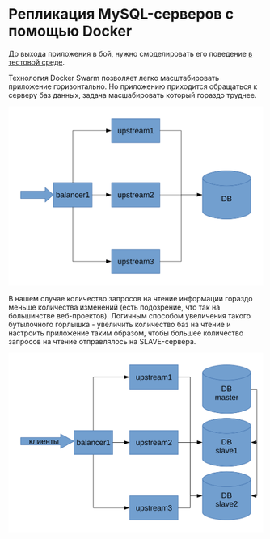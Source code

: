# Репликация MySQL-серверов с помощью Docker

До выхода приложения в бой, нужно смоделировать его поведение
[в тестовой среде](/2017/01/09/sandbox-for-web-developers.html).

Технология Docker Swarm позволяет легко масштабировать приложение горизонтально.
Но приложению приходится обращаться к серверу баз данных, задача масшабировать который гораздо труднее.

![Много приложений - одна база](/images/several-upstream-one-db.svg "Много приложений - одна база")

В нашем случае количество запросов на чтение информации гораздо меньше количества изменений
(есть подозрение, что так на большинстве веб-проектов).
Логичным способом увеличения такого бутылочного горлышка -
увеличить количество баз на чтение и настроить приложение таким образом,
чтобы большее количество запросов на чтение
отправлялось на SLAVE-сервера.

![Много приложений - одна база](/images/several-upstream-several-dbs.svg "Много приложений - много баз")